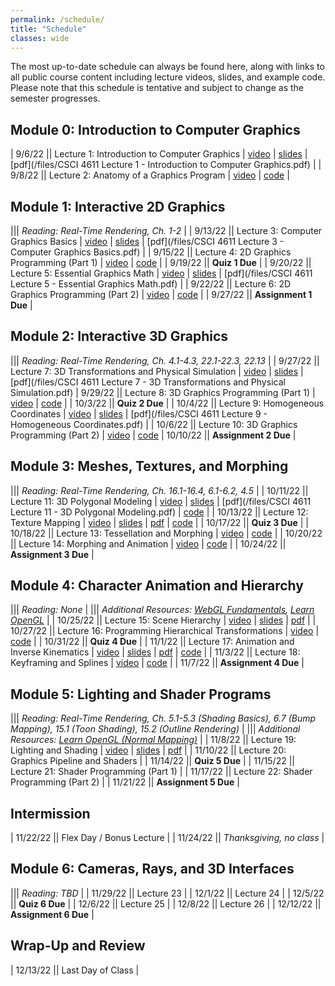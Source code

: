 ```yaml
---
permalink: /schedule/
title: "Schedule"
classes: wide
---
```


The most up-to-date schedule can always be found here, along with links to all public course content including lecture videos, slides, and example code.  Please note that this schedule is tentative and subject to change as the semester progresses.

## Module 0: Introduction to Computer Graphics

| 9/6/22 || Lecture 1: Introduction to Computer Graphics | [video](https://mediaspace.umn.edu/media/t/1_0z984db5) | [slides](https://www.beautiful.ai/player/-NBJKctKr7e-IYmNNMdv) | [pdf](/files/CSCI 4611 Lecture 1 - Introduction to Computer Graphics.pdf) |
| 9/8/22 || Lecture 2: Anatomy of a Graphics Program | [video](https://mediaspace.umn.edu/media/t/1_wpvnlxfz)  | [code](https://github.com/CSCI-4611-Fall-2022/Lecture-2) |

## Module 1: Interactive 2D Graphics

||| *Reading: Real-Time Rendering, Ch. 1-2* |
| 9/13/22 || Lecture 3: Computer Graphics Basics | [video](https://mediaspace.umn.edu/media/t/1_gpg0wfui) | [slides](https://www.beautiful.ai/player/-NBsysA0tQPnjes4pmNu) | [pdf](/files/CSCI 4611 Lecture 3 - Computer Graphics Basics.pdf) |
| 9/15/22 || Lecture 4: 2D Graphics Programming (Part 1) | [video](https://mediaspace.umn.edu/media/t/1_qm6hrsb2) | [code](https://github.com/CSCI-4611-Fall-2022/Lecture-4) |
| 9/19/22 || **Quiz 1 Due** |
| 9/20/22 || Lecture 5: Essential Graphics Math | [video](https://mediaspace.umn.edu/media/t/1_9yn1g9ty) | [slides](https://www.beautiful.ai/player/-NCS2TFulnZJgFhAXV5o) | [pdf](/files/CSCI 4611 Lecture 5 - Essential Graphics Math.pdf) |
| 9/22/22 || Lecture 6: 2D Graphics Programming (Part 2) | [video](https://mediaspace.umn.edu/media/t/1_xbujs6ph) | [code](https://github.com/CSCI-4611-Fall-2022/Lecture-6) |
| 9/27/22 || **Assignment 1 Due** |

## Module 2: Interactive 3D Graphics

||| *Reading: Real-Time Rendering, Ch. 4.1-4.3, 22.1-22.3, 22.13* |
| 9/27/22 || Lecture 7: 3D Transformations and Physical Simulation | [video](https://mediaspace.umn.edu/media/t/1_oypaec6i) | [slides](https://www.beautiful.ai/player/-ND-aoR176XAYDP16VHX) | [pdf](/files/CSCI 4611 Lecture 7 - 3D Transformations and Physical Simulation.pdf)
| 9/29/22 || Lecture 8: 3D Graphics Programming (Part 1) | [video](https://mediaspace.umn.edu/media/t/1_7on1bfra) | [code](https://github.com/CSCI-4611-Fall-2022/Lecture-8) |
| 10/3/22 || **Quiz 2 Due** |
| 10/4/22 || Lecture 9: Homogeneous Coordinates | [video](https://mediaspace.umn.edu/media/t/1_18e43588) | [slides](https://www.beautiful.ai/player/-NDZPI5tdJZahHEbjpm0) | [pdf](/files/CSCI 4611 Lecture 9 - Homogeneous Coordinates.pdf) |
| 10/6/22 || Lecture 10: 3D Graphics Programming (Part 2) | [video](https://mediaspace.umn.edu/media/t/1_y4yctcii) | [code](https://github.com/CSCI-4611-Fall-2022/Lecture-10)
| 10/10/22 || **Assignment 2 Due** |

## Module 3: Meshes, Textures, and Morphing

||| *Reading: Real-Time Rendering, Ch. 16.1-16.4, 6.1-6.2, 4.5* |
| 10/11/22 || Lecture 11: 3D Polygonal Modeling | [video](https://mediaspace.umn.edu/media/t/1_9d6a0xuu) | [slides](https://www.beautiful.ai/player/-NE6OXU0n-7Ota-roRYF) | [pdf](/files/CSCI 4611 Lecture 11 - 3D Polygonal Modeling.pdf) | [code](https://github.com/CSCI-4611-Fall-2022/Lecture-11) |
| 10/13/22 || Lecture 12: Texture Mapping | [video](https://mediaspace.umn.edu/media/t/1_82059j95) | [slides](https://www.beautiful.ai/player/-NE6P-1MIenWSTYKfNeo) | [pdf](/files/CSCI%204611%20Lecture%2012%20-%20Texture%20Mapping.pdf) | [code](https://github.com/CSCI-4611-Fall-2022/Lecture-12) |
| 10/17/22 || **Quiz 3 Due** |
| 10/18/22 || Lecture 13: Tessellation and Morphing | [video](https://mediaspace.umn.edu/media/t/1_dsf0x8bi) | [code](https://github.com/CSCI-4611-Fall-2022/Lecture-13) |
| 10/20/22 || Lecture 14: Morphing and Animation | [video](https://mediaspace.umn.edu/media/t/1_ahbg0jh5) | [code](https://github.com/CSCI-4611-Fall-2022/Lecture-14) |
| 10/24/22 || **Assignment 3 Due** |

## Module 4: Character Animation and Hierarchy

||| *Reading: None* |
||| *Additional Resources: [WebGL Fundamentals](https://webglfundamentals.org/webgl/lessons/webgl-scene-graph.html), [Learn OpenGL](https://learnopengl.com/Guest-Articles/2021/Scene/Scene-Graph)* |
| 10/25/22 || Lecture 15: Scene Hierarchy | [video](https://mediaspace.umn.edu/media/t/1_fa07wt7g) | [slides](https://www.beautiful.ai/player/-NFFL_CXMNeiyhHhxBdq) | [pdf](/files/CSCI%204611%20Lecture%2015%20-%20Scene%20Hierarchy.pdf) |
| 10/27/22 || Lecture 16: Programming Hierarchical Transformations | [video](https://mediaspace.umn.edu/media/t/1_y1t69ezv) | [code](https://github.com/CSCI-4611-Fall-2022/Lecture-16) | 
| 10/31/22 || **Quiz 4 Due** |
| 11/1/22 || Lecture 17: Animation and Inverse Kinematics | [video](https://mediaspace.umn.edu/media/t/1_5ye8sk1r) | [slides](https://www.beautiful.ai/player/-NFszlphoo4V8goV9fru) | [pdf](/files/CSCI%204611%20Lecture%2017%20-%20Animation%20and%20Inverse%20Kinematics.pdf) | [code](https://github.com/CSCI-4611-Fall-2022/Lecture-17) |
| 11/3/22 || Lecture 18: Keyframing and Splines | [video](https://mediaspace.umn.edu/media/t/1_tcuh2ffn) | [code](https://github.com/CSCI-4611-Fall-2022/Lecture-18) |
| 11/7/22 || **Assignment 4 Due** |

## Module 5: Lighting and Shader Programs

||| *Reading: Real-Time Rendering, Ch. 5.1-5.3 (Shading Basics), 6.7 (Bump Mapping), 15.1 (Toon Shading), 15.2 (Outline Rendering)* |
||| *Additional Resources: [Learn OpenGL (Normal Mapping)](https://learnopengl.com/Advanced-Lighting/Normal-Mapping#:~:text=Advanced%2DLighting%2FNormal%2DMapping)* |
| 11/8/22 || Lecture 19: Lighting and Shading | [video](https://mediaspace.umn.edu/media/t/1_4r8xyztd) | [slides](https://www.beautiful.ai/player/-NGO8LaG6ArK5rspluvt) | [pdf](/files/CSCI%204611%20Lecture%2019%20-%20Lighting%20and%20Shading.pdf) |
| 11/10/22 || Lecture 20: Graphics Pipeline and Shaders |
| 11/14/22 || **Quiz 5 Due** |
| 11/15/22 || Lecture 21: Shader Programming (Part 1) |
| 11/17/22 || Lecture 22: Shader Programming (Part 2) |
| 11/21/22 || **Assignment 5 Due** |

## Intermission

| 11/22/22 || Flex Day / Bonus Lecture |
| 11/24/22 || *Thanksgiving, no class* |


## Module 6: Cameras, Rays, and 3D Interfaces

||| *Reading: TBD* |
| 11/29/22 || Lecture 23 |
| 12/1/22 || Lecture 24 |
| 12/5/22 || **Quiz 6 Due** |
| 12/6/22 || Lecture 25 |
| 12/8/22 || Lecture 26 |
| 12/12/22 || **Assignment 6 Due** |

## Wrap-Up and Review

| 12/13/22 || Last Day of Class |